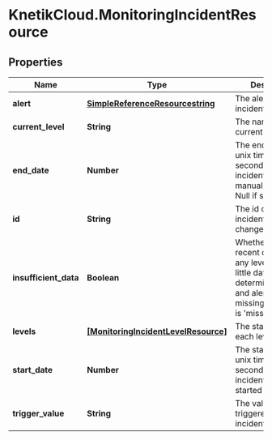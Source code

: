# KnetikCloud.MonitoringIncidentResource

## Properties
Name | Type | Description | Notes
------------ | ------------- | ------------- | -------------
**alert** | [**SimpleReferenceResourcestring**](SimpleReferenceResourcestring.md) | The alert this incident is for | 
**current_level** | **String** | The name of the current alert level | 
**end_date** | **Number** | The endDate as a unix timestamp in seconds the incident was manually ended. Null if still open | [optional] 
**id** | **String** | The id of the incident. Cannot be changed | 
**insufficient_data** | **Boolean** | Whether the most recent check for any level had too little data to determine status, and alert level missing_data_policy is &#39;missing&#39; | [optional] 
**levels** | [**[MonitoringIncidentLevelResource]**](MonitoringIncidentLevelResource.md) | The statuses of each level | 
**start_date** | **Number** | The startDate as a unix timestamp in seconds the incident first started | [optional] 
**trigger_value** | **String** | The value that triggered the incident | 


